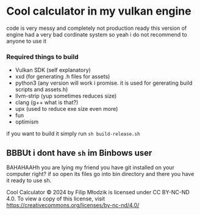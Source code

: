 # Cool calculator in my vulkan engine
code is very messy and completely not production ready this version of engine had a very bad cordinate system so yeah i do not recommend to anyone to use it

### Required things to build
- Vulkan SDK (self explanatory)
- xxd (for generating .h files for assets)
- python3 (any version will work i promise. it is used for gererating build scripts and assets.h)
- llvm-strip (yup sometimes reduces size)
- clang (g++ what is that?)
- upx (used to reduce exe size even more)
- fun
- optimism

if you want to build it simply run `sh build-release.sh`
## BBBUt i dont have `sh` im Binbows user
BAHAHAAHh you are lying my friend you have git installed on your computer right? if so open its files go into bin directory and there you have it ready to use sh.

 Cool Calculator © 2024 by Filip Młodzik is licensed under CC BY-NC-ND 4.0. To view a copy of this license, visit https://creativecommons.org/licenses/by-nc-nd/4.0/